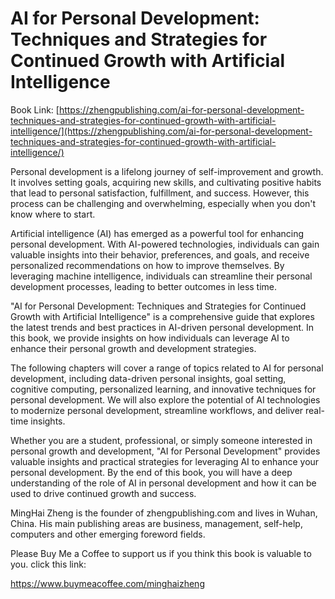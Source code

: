 # AI for Personal Development: Techniques and Strategies for Continued Growth with Artificial Intelligence

Book Link: [https://zhengpublishing.com/ai-for-personal-development-techniques-and-strategies-for-continued-growth-with-artificial-intelligence/](https://zhengpublishing.com/ai-for-personal-development-techniques-and-strategies-for-continued-growth-with-artificial-intelligence/)

Personal development is a lifelong journey of self-improvement and growth. It involves setting goals, acquiring new skills, and cultivating positive habits that lead to personal satisfaction, fulfillment, and success. However, this process can be challenging and overwhelming, especially when you don't know where to start.

Artificial intelligence (AI) has emerged as a powerful tool for enhancing personal development. With AI-powered technologies, individuals can gain valuable insights into their behavior, preferences, and goals, and receive personalized recommendations on how to improve themselves. By leveraging machine intelligence, individuals can streamline their personal development processes, leading to better outcomes in less time.

"AI for Personal Development: Techniques and Strategies for Continued Growth with Artificial Intelligence" is a comprehensive guide that explores the latest trends and best practices in AI-driven personal development. In this book, we provide insights on how individuals can leverage AI to enhance their personal growth and development strategies.

The following chapters will cover a range of topics related to AI for personal development, including data-driven personal insights, goal setting, cognitive computing, personalized learning, and innovative techniques for personal development. We will also explore the potential of AI technologies to modernize personal development, streamline workflows, and deliver real-time insights.

Whether you are a student, professional, or simply someone interested in personal growth and development, "AI for Personal Development" provides valuable insights and practical strategies for leveraging AI to enhance your personal development. By the end of this book, you will have a deep understanding of the role of AI in personal development and how it can be used to drive continued growth and success.

MingHai Zheng is the founder of zhengpublishing.com and lives in Wuhan, China. His main publishing areas are business, management, self-help, computers and other emerging foreword fields.

Please Buy Me a Coffee to support us if you think this book is valuable to you. click this link:

https://www.buymeacoffee.com/minghaizheng
